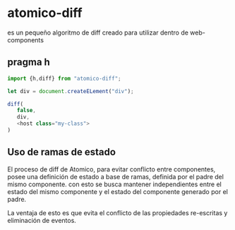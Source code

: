 # atomico-diff

es un pequeño algoritmo de diff creado para utilizar dentro de web-components

## pragma h

```js
import {h,diff} from "atomico-diff";

let div = document.createELement("div");

diff(
   false,
   div,
   <host class="my-class">
)
```

## Uso de ramas de estado

El proceso de diff de Atomico, para evitar conflicto entre componentes, posee una definición de estado a base de ramas, definida por el padre del mismo componente. con esto se busca mantener independientes entre el estado del mismo componente y el estado del componente generado por el padre.

La ventaja de esto es que evita el conflicto de las propiedades re-escritas y eliminación de eventos.

